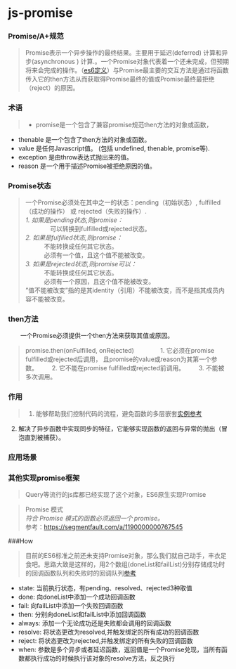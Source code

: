 # js-promise

### Promise/A+规范
> Promise表示一个异步操作的最终结果。主要用于延迟(deferred) 计算和异步(asynchronous ) 计算.。一个Promise对象代表着一个还未完成，但预期将来会完成的操作。（[es6定义][2]）与Promise最主要的交互方法是通过将函数传入它的then方法从而获取得Promise最终的值或Promise最终最拒绝（reject）的原因。



### 术语
> * promise是一个包含了兼容promise规范then方法的对象或函数，
* thenable 是一个包含了then方法的对象或函数。
* value 是任何Javascript值。 (包括 undefined, thenable, promise等).
* exception 是由throw表达式抛出来的值。
* reason 是一个用于描述Promise被拒绝原因的值。

###  Promise状态
> 一个Promise必须处在其中之一的状态：pending（初始状态）, fulfilled（成功的操作） 或 rejected（失败的操作）.  
  *1. 如果是pending状态,则promise：*  
　　　　可以转换到fulfilled或rejected状态。  
  *2. 如果是fulfilled状态,则promise：*  
    　　　不能转换成任何其它状态。  
    　　　必须有一个值，且这个值不能被改变。  
  *3. 如果是rejected状态,则promise可以：*  
    　　　不能转换成任何其它状态。  
    　　　必须有一个原因，且这个值不能被改变。  
”值不能被改变”指的是其identity（引用）不能被改变，而不是指其成员内容不能被改变。

### then方法
　　一个Promise必须提供一个then方法来获取其值或原因。
> promise.then(onFulfilled, onRejected)　　
　　1. 它必须在promise fulfilled或rejected后调用， 且promise的value或reason为其第一个参数。
　　2. 它不能在promise fulfilled或rejected前调用。
　　3. 不能被多次调用。

### 作用
> 1. 能够帮助我们控制代码的流程，避免函数的多层嵌套[实例参考][1]
2. 解决了异步函数中实现同步的特征，它能够实现函数的返回与异常的抛出（冒泡直到被捕获）。

### 应用场景


  
### 其他实现promise框架
> Query等流行的js库都已经实现了这个对象，ES6原生实现Promise



 >Promise 模式  
   *符合 Promise 模式的函数必须返回一个 promise。*  
   参考：https://segmentfault.com/a/1190000000767545

###How
>目前的ES6标准之前还未支持Promise对象，那么我们就自己动手，丰衣足食吧。思路大致是这样的，用2个数组(doneList和failList)分别存储成功时的回调函数队列和失败时的回调队列[参考][1]
* state: 当前执行状态，有pending、resolved、rejected3种取值
* done: 向doneList中添加一个成功回调函数
* fail: 向failList中添加一个失败回调函数
* then: 分别向doneList和failList中添加回调函数
* always: 添加一个无论成功还是失败都会调用的回调函数
* resolve: 将状态更改为resolved,并触发绑定的所有成功的回调函数
* reject: 将状态更改为rejected,并触发绑定的所有失败的回调函数
* when: 参数是多个异步或者延迟函数，返回值是一个Promise兑现，当所有函数都执行成功的时候执行该对象的resolve方法，反之执行



[1]: https://segmentfault.com/a/1190000000684654#articleHeader1
[2]: https://developer.mozilla.org/zh-CN/docs/Web/JavaScript/Reference/Global_Objects/Promise
